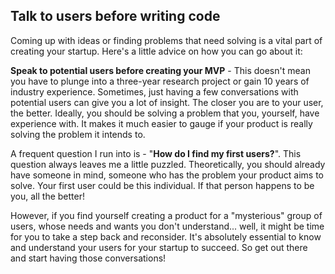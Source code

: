 ## Talk to users before writing code

Coming up with ideas or finding problems that need solving is a vital part of creating your startup. Here's a little advice on how you can go about it: 

**Speak to potential users before creating your MVP** - This doesn't mean you have to plunge into a three-year research project or gain 10 years of industry experience. Sometimes, just having a few conversations with potential users can give you a lot of insight. The closer you are to your user, the better. Ideally, you should be solving a problem that you, yourself, have experience with. It makes it much easier to gauge if your product is really solving the problem it intends to.

A frequent question I run into is - "**How do I find my first users?**". This question always leaves me a little puzzled. Theoretically, you should already have someone in mind, someone who has the problem your product aims to solve. Your first user could be this individual. If that person happens to be you, all the better! 

However, if you find yourself creating a product for a "mysterious" group of users, whose needs and wants you don't understand... well, it might be time for you to take a step back and reconsider. It's absolutely essential to know and understand your users for your startup to succeed. So get out there and start having those conversations!
